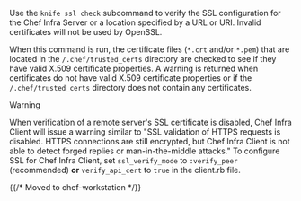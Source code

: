 Use the `knife ssl check` subcommand to verify the SSL configuration for
the Chef Infra Server or a location specified by a URL or URI. Invalid
certificates will not be used by OpenSSL.

When this command is run, the certificate files (`*.crt` and/or `*.pem`)
that are located in the `/.chef/trusted_certs` directory are checked to
see if they have valid X.509 certificate properties. A warning is
returned when certificates do not have valid X.509 certificate
properties or if the `/.chef/trusted_certs` directory does not contain
any certificates.

<div class="admonition-warning">

<p class="admonition-warning-title">Warning</p>

<div class="admonition-warning-text">

When verification of a remote server's SSL certificate is disabled, Chef
Infra Client will issue a warning similar to "SSL validation of HTTPS
requests is disabled. HTTPS connections are still encrypted, but Chef
Infra Client is not able to detect forged replies or man-in-the-middle
attacks." To configure SSL for Chef Infra Client, set `ssl_verify_mode`
to `:verify_peer` (recommended) **or** `verify_api_cert` to `true` in
the client.rb file.

</div>

</div>

{{/* Moved to chef-workstation */}}
